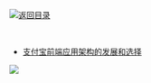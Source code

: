 [![返回目录](https://parg.co/US3)](https://parg.co/UGZ) 
 
﻿
- [支付宝前端应用架构的发展和选择](https://github.com/sorrycc/blog/issues/6)


![](https://coding.net/u/hoteam/p/Cache/git/raw/master/2016/10/2/1-Pn3YSLyTna0fPVF4rH1nZA.jpeg)

